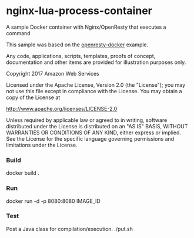 

# nginx-lua-process-container
A sample Docker container with Nginx/OpenResty that executes a command

This sample was based on the [openresty-docker](https://github.com/torhve/openresty-docker) example.

Any code, applications, scripts, templates, proofs of concept,
documentation and other items are provided for illustration purposes only.

Copyright 2017 Amazon Web Services

Licensed under the Apache License, Version 2.0 (the "License"); you may not use this file except in compliance with the License.
You may obtain a copy of the License at

  http://www.apache.org/licenses/LICENSE-2.0

Unless required by applicable law or agreed to in writing, software
distributed under the License is distributed on an "AS IS" BASIS,
WITHOUT WARRANTIES OR CONDITIONS OF ANY KIND, either express or implied.
See the License for the specific language governing permissions and
limitations under the License.


### Build
docker build .

### Run
docker run -d -p 8080:8080 IMAGE_ID

### Test
Post a Java class for compilation/execution.
./put.sh
